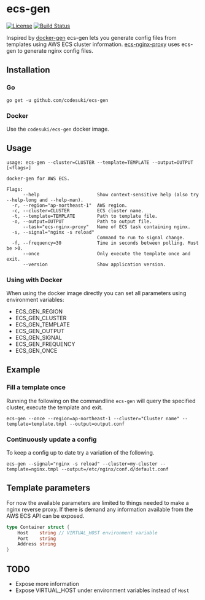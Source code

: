 # ecs-gen
[![License](http://img.shields.io/badge/license-MIT-red.svg?style=flat)](./LICENSE)
[![Build Status](http://img.shields.io/travis/codesuki/ecs-gen.svg?style=flat)](https://travis-ci.org/codesuki/ecs-gen)

Inspired by [docker-gen](https://github.com/jwilder/docker-gen) ecs-gen lets you generate config files from templates using AWS ECS cluster information. [ecs-nginx-proxy](https://github.com/codesuki/ecs-nginx-proxy) uses ecs-gen to generate nginx config files.

## Installation
### Go
`go get -u github.com/codesuki/ecs-gen`

### Docker
Use the `codesuki/ecs-gen` docker image.

## Usage
```
usage: ecs-gen --cluster=CLUSTER --template=TEMPLATE --output=OUTPUT [<flags>]

docker-gen for AWS ECS.

Flags:
      --help                     Show context-sensitive help (also try --help-long and --help-man).
  -r, --region="ap-northeast-1"  AWS region.
  -c, --cluster=CLUSTER          ECS cluster name.
  -t, --template=TEMPLATE        Path to template file.
  -o, --output=OUTPUT            Path to output file.
      --task="ecs-nginx-proxy"   Name of ECS task containing nginx.
  -s, --signal="nginx -s reload"
                                 Command to run to signal change.
  -f, --frequency=30             Time in seconds between polling. Must be >0.
      --once                     Only execute the template once and exit.
      --version                  Show application version.
```

### Using with Docker
When using the docker image directly you can set all parameters using environment variables:
* ECS_GEN_REGION
* ECS_GEN_CLUSTER
* ECS_GEN_TEMPLATE
* ECS_GEN_OUTPUT
* ECS_GEN_SIGNAL
* ECS_GEN_FREQUENCY
* ECS_GEN_ONCE

## Example
### Fill a template once
Running the following on the commandline `ecs-gen` will query the specified cluster, execute the template and exit.
```
ecs-gen --once --region=ap-northeast-1 --cluster="Cluster name" --template=template.tmpl --output=output.conf
```


### Continuously update a config
To keep a config up to date try a variation of the following.
```
ecs-gen --signal="nginx -s reload" --cluster=my-cluster --template=nginx.tmpl --output=/etc/nginx/conf.d/default.conf
```

## Template parameters
For now the available parameters are limited to things needed to make a nginx reverse proxy. If there is demand any information available from the AWS ECS API can be exposed.

```go
type Container struct {
    Host    string // VIRTUAL_HOST environment variable
    Port    string
    Address string
}
```

## TODO
* Expose more information
* Expose VIRTUAL_HOST under environment variables instead of `Host`
